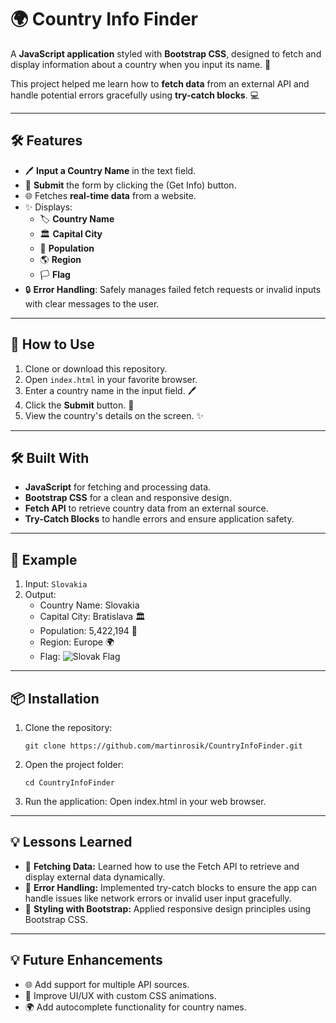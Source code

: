 # 🌍 Country Info Finder

A **JavaScript application** styled with **Bootstrap CSS**, designed to fetch and display information about a country when you input its name. 🎉

This project helped me learn how to **fetch data** from an external API and handle potential errors gracefully using **try-catch blocks**. 💻

---

## 🛠️ Features
- 🖊️ **Input a Country Name** in the text field.
- 📩 **Submit** the form by clicking the (Get Info) button.
- 🌐 Fetches **real-time data** from a website.
- ✨ Displays:
  - 🏷️ **Country Name**
  - 🏛️ **Capital City**
  - 👥 **Population**
  - 🌎 **Region**
  - 🏳️ **Flag**
- 🔒 **Error Handling**: Safely manages failed fetch requests or invalid inputs with clear messages to the user.

---

## 🚀 How to Use
1. Clone or download this repository.
2. Open `index.html` in your favorite browser.
3. Enter a country name in the input field. 🖊️
4. Click the **Submit** button. 🚀
5. View the country's details on the screen. ✨

---

## 🛠️ Built With
- **JavaScript** for fetching and processing data.
- **Bootstrap CSS** for a clean and responsive design.
- **Fetch API** to retrieve country data from an external source.
- **Try-Catch Blocks** to handle errors and ensure application safety.

---

## 🌟 Example
1. Input: `Slovakia`
2. Output:
   - Country Name: Slovakia
   - Capital City: Bratislava 🏛️
   - Population:  5,422,194 👥
   - Region: Europe 🌍
   - Flag: ![Slovak Flag](https://flagcdn.com/w80/sk.png)

---

## 📦 Installation
1. Clone the repository:
   ```
   git clone https://github.com/martinrosik/CountryInfoFinder.git
   ```
2. Open the project folder:
   ```
   cd CountryInfoFinder
   ```
3. Run the application: Open index.html in your web browser.

---

## 💡 Lessons Learned
- 🧠 **Fetching Data:** Learned how to use the Fetch API to retrieve and display external data dynamically.
- 🚨 **Error Handling:** Implemented try-catch blocks to ensure the app can handle issues like network errors or invalid user input gracefully.
- 🎨 **Styling with Bootstrap:** Applied responsive design principles using Bootstrap CSS.

---

## 💡 Future Enhancements
- 🌐 Add support for multiple API sources.
- 🎨 Improve UI/UX with custom CSS animations.
- 🌍 Add autocomplete functionality for country names.

